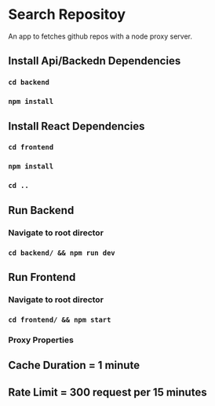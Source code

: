 # Search Repositoy

An app to fetches github repos with a node proxy server.

## Install Api/Backedn Dependencies

### `cd backend`

### `npm install`

## Install React Dependencies

### `cd frontend`

### `npm install`

### `cd ..`

## Run Backend

### Navigate to root director

### `cd backend/ && npm run dev`

## Run Frontend

### Navigate to root director

### `cd frontend/ && npm start`

### Proxy Properties

## Cache Duration = 1 minute

## Rate Limit = 300 request per 15 minutes
